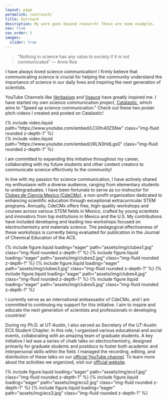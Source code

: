 ```yaml
---
layout: page
permalink: /outreach/
title: Outreach
description: My work goes beyond research! These are some examples.
nav: true
nav_order: 5
images:
  slider: true
---
```


> "Nothing in science has any value to society if it is not communicated"
> — Anne Roe

I have always loved science communication! I firmly believe that communicating science is crucial for helping the community understand the importance of science in our daily lives and inspiring the next generation of scientists. 

YouTube Channels like [Veritasium](https://www.youtube.com/channel/UCHnyfMqiRRG1u-2MsSQLbXA) and [Vsauce](https://www.youtube.com/@Vsauce) have greatly inspired me. I have started my own science communication project, [Catalastic](https://www.youtube.com/@Catalastic), which aims to "Speed up science communication." Check out these two poster pitch videos I created and posted on Catalastic!

<div class="row mt-3">
    <div class="col-md mt-3 mt-md-0">
        {% include video.liquid path="https://www.youtube.com/embed/LCGfn40ZSNw" class="img-fluid rounded z-depth-1" %}
    </div>
    <div class="col-md mt-3 mt-md-0">
        {% include video.liquid path="https://www.youtube.com/embed/zRLN3HdLgs0" class="img-fluid rounded z-depth-1" %}
    </div>
</div>

I am committed to expanding this initiative throughout my career, collaborating with my future students and other content creators to communicate science effectively to the community!


In line with my passion for science communication, I have actively shared my enthusiasm with a diverse audience, ranging from elementary students to undergraduates. I have been fortunate to serve as co-instructor for [Clubes de Ciencia Mexico (CdeCMx)](https://clubesdeciencia.mx/en/), a non-profit organization dedicated to enhancing scientific education through exceptional extracurricular STEM programs. 
Annually, CdeCMx offers free, high-quality workshops and courses across various STEM fields in Mexico, crafted by young scientists and innovators from top institutions in Mexico and the U.S. My contributions have included developing and leading two workshops focused on electrochemistry and materials science. The pedagogical effectiveness of these workshops is currently being evaluated for publication in the Journal of Chemical Education of the ACS. 


<swiper-container keyboard="true" navigation="true" pagination="true" pagination-clickable="true" pagination-dynamic-bullets="true" rewind="true">
  <swiper-slide>{% include figure.liquid loading="eager" path="assets/img/clubes1.jpg" class="img-fluid rounded z-depth-1" %}</swiper-slide>
  <swiper-slide>{% include figure.liquid loading="eager" path="assets/img/clubes2.jpg" class="img-fluid rounded z-depth-1" %}</swiper-slide>
  <swiper-slide>{% include figure.liquid loading="eager" path="assets/img/clubes3.jpg" class="img-fluid rounded z-depth-1" %}</swiper-slide>
  <swiper-slide>{% include figure.liquid loading="eager" path="assets/img/clubes4.jpg" class="img-fluid rounded z-depth-1" %}</swiper-slide>
  <swiper-slide>{% include figure.liquid loading="eager" path="assets/img/clubes5.jpg" class="img-fluid rounded z-depth-1" %}</swiper-slide>
</swiper-container>

I currently serve as an international ambassador of CdeCMx, and I am committed to continuing my support for this initiative. I aim to inspire and educate the next generation of scientists and professionals in developing countries! 


During my Ph.D. at UT-Austin, I also served as Secretary of the UT-Austin ECS Student Chapter. In this role, I organized various educational and social events, collaborating with an amazing team of graduate students. A key initiative I led was a series of chalk talks on electrochemistry, designed primarily for graduate students and postdocs to foster both academic and interpersonal skills within the field. I managed the recording, editing, and distribution of these talks on our [official YouTube channel](https://www.youtube.com/channel/UCd9wYxbD3iPSXoyulwnUukQ). To learn more about the activities we organized, visit our  [official website](https://sites.utexas.edu/ecs/).

<swiper-container keyboard="true" navigation="true" pagination="true" pagination-clickable="true" pagination-dynamic-bullets="true" rewind="true">
  <swiper-slide>{% include figure.liquid loading="eager" path="assets/img/ecs1.jpg" class="img-fluid rounded z-depth-1" %}</swiper-slide>
  <swiper-slide>{% include figure.liquid loading="eager" path="assets/img/ecs2.jpg" class="img-fluid rounded z-depth-1" %}</swiper-slide>
  <swiper-slide>{% include figure.liquid loading="eager" path="assets/img/ecs3.jpg" class="img-fluid rounded z-depth-1" %}</swiper-slide>
</swiper-container>

